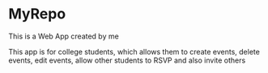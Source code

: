 # MyRepo

This is a Web App created by me

This app is for college students, which allows them to create events, delete events, edit events, allow other students to RSVP and also invite others



